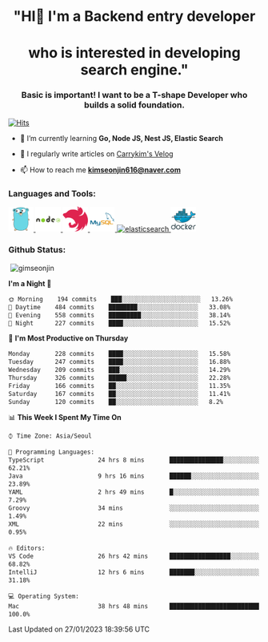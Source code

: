 <h1 align="center">"HI👋 I'm a Backend entry developer </h1>
<h1 align="center"> who is interested in developing search engine."</h1>
<h3 align="center">Basic is important! I want to be a T-shape Developer who builds a solid foundation.</h3>

[![Hits](https://hits.seeyoufarm.com/api/count/incr/badge.svg?url=https%3A%2F%2Fgithub.com%2Fgimseonjin&count_bg=%2318BFE5&title_bg=%23555555&icon=ko-fi.svg&icon_color=%23E7E7E7&title=hits&edge_flat=false)](https://hits.seeyoufarm.com)

- 🌱 I’m currently learning **Go, Node JS, Nest JS, Elastic Search**

- 📝 I regularly write articles on [Carrykim's Velog](https://velog.io/@carrykim)

- 📫 How to reach me **kimseonjin616@naver.com**


<h3 align="left">Languages and Tools:</h3>
<p align="left"> 
<a href="https://golang.org" target="_blank" rel="noreferrer"> <img src="https://raw.githubusercontent.com/devicons/devicon/master/icons/go/go-original.svg" alt="go" width="10%" height="10%"/> </a>
<a href="https://nodejs.org" target="_blank" rel="noreferrer"> <img src="https://raw.githubusercontent.com/devicons/devicon/master/icons/nodejs/nodejs-original-wordmark.svg" alt="nodejs" width="10%" height="10%"/> </a> <a></a>
<a href="https://nestjs.com/" target="_blank" rel="noreferrer"> <img src="https://raw.githubusercontent.com/devicons/devicon/master/icons/nestjs/nestjs-plain.svg" alt="nestjs" width="10%" height="10%"/> </a> 
<a href="https://www.mysql.com/" target="_blank" rel="noreferrer"> <img src="https://raw.githubusercontent.com/devicons/devicon/master/icons/mysql/mysql-original-wordmark.svg" alt="mysql" width="10%" height="10%"/>  </a>
 <a href="https://www.elastic.co" target="_blank" rel="noreferrer"> <img src="https://www.vectorlogo.zone/logos/elastic/elastic-icon.svg" alt="elasticsearch" width="10%" height="10%"/> </a> 
 <a href="https://www.docker.com/" target="_blank" rel="noreferrer"> <img src="https://raw.githubusercontent.com/devicons/devicon/master/icons/docker/docker-original-wordmark.svg" alt="docker" width="10%" height="10%"/> </a>
</p>


<h3 align="left">Github Status:</h3>
<p align="left">
 <p>&nbsp;<img align="center" src="https://github-readme-stats.vercel.app/api?username=gimseonjin&show_icons=true&locale=en" alt="gimseonjin" /></p>
</p>


<!--START_SECTION:waka-->
**I'm a Night 🦉** 

```text
🌞 Morning    194 commits    ███░░░░░░░░░░░░░░░░░░░░░░   13.26% 
🌆 Daytime    484 commits    ████████░░░░░░░░░░░░░░░░░   33.08% 
🌃 Evening    558 commits    █████████░░░░░░░░░░░░░░░░   38.14% 
🌙 Night      227 commits    ████░░░░░░░░░░░░░░░░░░░░░   15.52%

```
📅 **I'm Most Productive on Thursday** 

```text
Monday       228 commits    ████░░░░░░░░░░░░░░░░░░░░░   15.58% 
Tuesday      247 commits    ████░░░░░░░░░░░░░░░░░░░░░   16.88% 
Wednesday    209 commits    ███░░░░░░░░░░░░░░░░░░░░░░   14.29% 
Thursday     326 commits    █████░░░░░░░░░░░░░░░░░░░░   22.28% 
Friday       166 commits    ██░░░░░░░░░░░░░░░░░░░░░░░   11.35% 
Saturday     167 commits    ██░░░░░░░░░░░░░░░░░░░░░░░   11.41% 
Sunday       120 commits    ██░░░░░░░░░░░░░░░░░░░░░░░   8.2%

```


📊 **This Week I Spent My Time On** 

```text
⌚︎ Time Zone: Asia/Seoul

💬 Programming Languages: 
TypeScript               24 hrs 8 mins       ███████████████░░░░░░░░░░   62.21% 
Java                     9 hrs 16 mins       ██████░░░░░░░░░░░░░░░░░░░   23.89% 
YAML                     2 hrs 49 mins       █░░░░░░░░░░░░░░░░░░░░░░░░   7.29% 
Groovy                   34 mins             ░░░░░░░░░░░░░░░░░░░░░░░░░   1.49% 
XML                      22 mins             ░░░░░░░░░░░░░░░░░░░░░░░░░   0.95%

🔥 Editors: 
VS Code                  26 hrs 42 mins      █████████████████░░░░░░░░   68.82% 
IntelliJ                 12 hrs 6 mins       ███████░░░░░░░░░░░░░░░░░░   31.18%

💻 Operating System: 
Mac                      38 hrs 48 mins      █████████████████████████   100.0%

```


 Last Updated on 27/01/2023 18:39:56 UTC
<!--END_SECTION:waka-->
